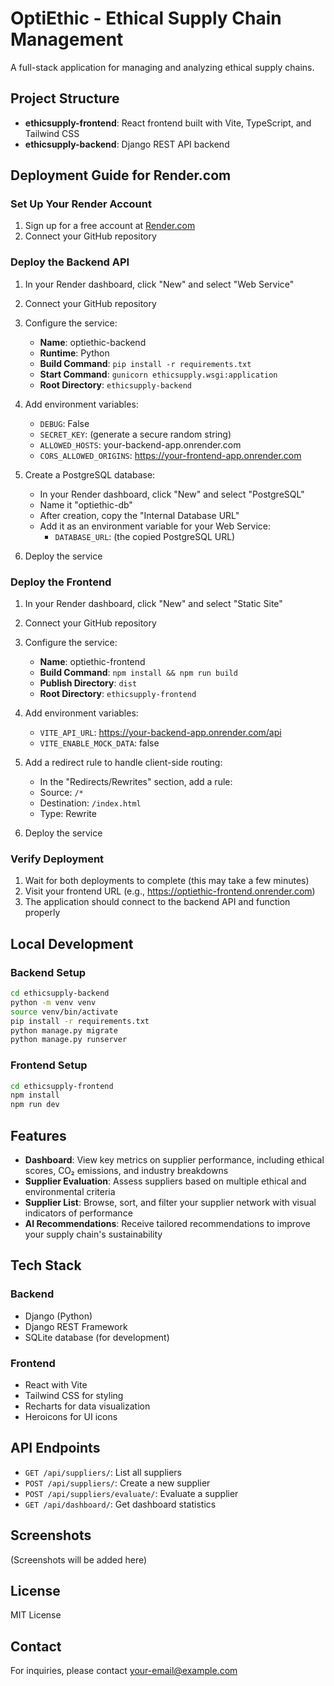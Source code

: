 # OptiEthic - Ethical Supply Chain Management

A full-stack application for managing and analyzing ethical supply chains.

## Project Structure

- **ethicsupply-frontend**: React frontend built with Vite, TypeScript, and Tailwind CSS
- **ethicsupply-backend**: Django REST API backend

## Deployment Guide for Render.com

### Set Up Your Render Account

1. Sign up for a free account at [Render.com](https://render.com)
2. Connect your GitHub repository

### Deploy the Backend API

1. In your Render dashboard, click "New" and select "Web Service"
2. Connect your GitHub repository
3. Configure the service:

   - **Name**: optiethic-backend
   - **Runtime**: Python
   - **Build Command**: `pip install -r requirements.txt`
   - **Start Command**: `gunicorn ethicsupply.wsgi:application`
   - **Root Directory**: `ethicsupply-backend`

4. Add environment variables:

   - `DEBUG`: False
   - `SECRET_KEY`: (generate a secure random string)
   - `ALLOWED_HOSTS`: your-backend-app.onrender.com
   - `CORS_ALLOWED_ORIGINS`: https://your-frontend-app.onrender.com

5. Create a PostgreSQL database:

   - In your Render dashboard, click "New" and select "PostgreSQL"
   - Name it "optiethic-db"
   - After creation, copy the "Internal Database URL"
   - Add it as an environment variable for your Web Service:
     - `DATABASE_URL`: (the copied PostgreSQL URL)

6. Deploy the service

### Deploy the Frontend

1. In your Render dashboard, click "New" and select "Static Site"
2. Connect your GitHub repository
3. Configure the service:

   - **Name**: optiethic-frontend
   - **Build Command**: `npm install && npm run build`
   - **Publish Directory**: `dist`
   - **Root Directory**: `ethicsupply-frontend`

4. Add environment variables:

   - `VITE_API_URL`: https://your-backend-app.onrender.com/api
   - `VITE_ENABLE_MOCK_DATA`: false

5. Add a redirect rule to handle client-side routing:

   - In the "Redirects/Rewrites" section, add a rule:
   - Source: `/*`
   - Destination: `/index.html`
   - Type: Rewrite

6. Deploy the service

### Verify Deployment

1. Wait for both deployments to complete (this may take a few minutes)
2. Visit your frontend URL (e.g., https://optiethic-frontend.onrender.com)
3. The application should connect to the backend API and function properly

## Local Development

### Backend Setup

```bash
cd ethicsupply-backend
python -m venv venv
source venv/bin/activate
pip install -r requirements.txt
python manage.py migrate
python manage.py runserver
```

### Frontend Setup

```bash
cd ethicsupply-frontend
npm install
npm run dev
```

## Features

- **Dashboard**: View key metrics on supplier performance, including ethical scores, CO₂ emissions, and industry breakdowns
- **Supplier Evaluation**: Assess suppliers based on multiple ethical and environmental criteria
- **Supplier List**: Browse, sort, and filter your supplier network with visual indicators of performance
- **AI Recommendations**: Receive tailored recommendations to improve your supply chain's sustainability

## Tech Stack

### Backend

- Django (Python)
- Django REST Framework
- SQLite database (for development)

### Frontend

- React with Vite
- Tailwind CSS for styling
- Recharts for data visualization
- Heroicons for UI icons

## API Endpoints

- `GET /api/suppliers/`: List all suppliers
- `POST /api/suppliers/`: Create a new supplier
- `POST /api/suppliers/evaluate/`: Evaluate a supplier
- `GET /api/dashboard/`: Get dashboard statistics

## Screenshots

(Screenshots will be added here)

## License

MIT License

## Contact

For inquiries, please contact [your-email@example.com](mailto:your-email@example.com)
